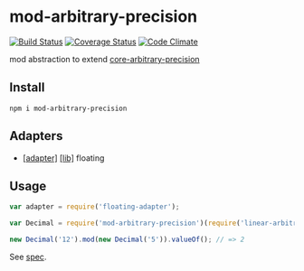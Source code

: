 # mod-arbitrary-precision

[![Build Status](https://travis-ci.org/javiercejudo/mod-arbitrary-precision.svg)](https://travis-ci.org/javiercejudo/mod-arbitrary-precision)
[![Coverage Status](https://coveralls.io/repos/javiercejudo/mod-arbitrary-precision/badge.svg?branch=master)](https://coveralls.io/r/javiercejudo/mod-arbitrary-precision?branch=master)
[![Code Climate](https://codeclimate.com/github/javiercejudo/mod-arbitrary-precision/badges/gpa.svg)](https://codeclimate.com/github/javiercejudo/mod-arbitrary-precision)

mod abstraction to extend [core-arbitrary-precision](https://github.com/javiercejudo/core-arbitrary-precision/)

## Install

    npm i mod-arbitrary-precision

## Adapters

- [[adapter]](https://github.com/javiercejudo/floating-adapter) [[lib]](https://github.com/javiercejudo/floating) floating

## Usage

```js
var adapter = require('floating-adapter');

var Decimal = require('mod-arbitrary-precision')(require('linear-arbitrary-precision')(adapter));

new Decimal('12').mod(new Decimal('5')).valueOf(); // => 2
```

See [spec](test/spec.js).
